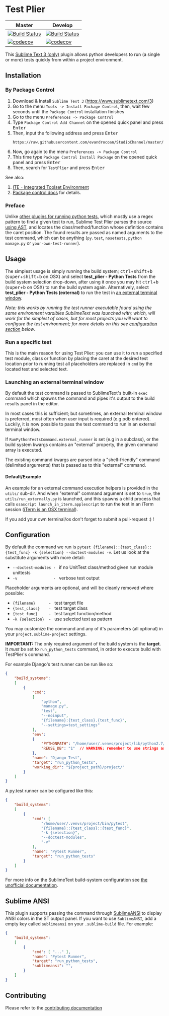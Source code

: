 # Test Plier

| Master | Develop |
| ------ |-------- |
| [![Build Status][2]][1] | [![Build Status][3]][1] |
| [![codecov](https://codecov.io/gh/asfaltboy/SublimeTestPlier/branch/master/graph/badge.svg)][11] | [![codecov](https://codecov.io/gh/asfaltboy/SublimeTestPlier/branch/master/graph/badge.svg)][12] |

This [Sublime Text 3 (only)][4] plugin allows python developers to run (a single or  more) tests quickly from within a project environment.


## Installation

### By Package Control

1. Download & Install `Sublime Text 3` (https://www.sublimetext.com/3)
1. Go to the menu `Tools -> Install Package Control`, then,
   wait few seconds until the `Package Control` installation finishes
1. Go to the menu `Preferences -> Package Control`
1. Type `Package Control Add Channel` on the opened quick panel and press <kbd>Enter</kbd>
1. Then, input the following address and press <kbd>Enter</kbd>
   ```
   https://raw.githubusercontent.com/evandrocoan/StudioChannel/master/channel.json
   ```
1. Now, go again to the menu `Preferences -> Package Control`
1. This time type `Package Control Install Package` on the opened quick panel and press <kbd>Enter</kbd>
1. Then, search for `TestPlier` and press <kbd>Enter</kbd>

See also:
1. [ITE - Integrated Toolset Environment](https://github.com/evandrocoan/ITE)
1. [Package control docs](https://packagecontrol.io/docs/usage) for details.


### Preface

Unlike [other plugins for running python tests][5], which mostly use a regex pattern to find a given test to run, Sublime Test Plier parses the source [using AST][6], and locates the class/method/function whose definition contains the caret position. The found results are passed as named arguments to the test command, which can be anything (`py.test`, `nosetests`, `python manage.py` or `your-own-test-runner`).


## Usage

The simplest usage is simply running the build system; <kbd>ctrl</kbd>+<kbd>shift</kbd>+<kbd>b</kbd> (<kbd>super</kbd>+<kbd>shift</kbd>+<kbd>b</kbd> on OSX) and select **test_plier - Python Tests** from the build system selection drop-down, after using it once you may hit <kbd>ctrl</kbd>+<kbd>b</kbd> (<kbd>super</kbd>+<kbd>b</kbd> on OSX) to run the build system again. Alternatively, select **test_plier - Python Tests (external)** to run the test in [an external terminal window](#launching-an-external-terminal-window).

_Note: this works by running the test runner executable found using the same environment varaibles SublimeText was launched with; which, will work for the simplest of cases, but for most projects you will want to configure the test environment; for more details on this see [configuration section](#configuration) below._

### Run a specific test

This is the main reason for using Test Plier: you can use it to run a specified test module, class or function by placing the caret at the desired test location prior to running test all placeholders are replaced in `cmd` by the located test and selected text.

### Launching an external terminal window

By default the test command is passed to SublimeText's built-in `exec` command which spawns the command and pipes it's output to the build results panel in the editor.

In most cases this is sufficient; but sometimes, an external terminal window is preferred, most often when user input is required (e.g pdb entered). Luckily, it is now possible to pass the test command to run in an external terminal window.

If `RunPythonTestsCommand.external_runner` is set (e.g in a subclass), or the build system kwargs contains an "external" property, the given command array is executed.

The existing command kwargs are parsed into a "shell-friendly" command (delimited arguments) that is passed as to this "external" command.

#### Default/Example

An example for an external command execution helpers is provided in the `utils/` sub-dir. And when "external" command argument is set to `true`, the `utils/run_externally.py` is launched, and this spawns a child process that calls `osascript launch_in_iterm.applescript` to run the test in an iTerm session ([iTerm is an OSX terminal][9]).

If you add your own terminal/os don't forget to submit a pull-request :) !


## Configuration

By default the command we run is `pytest {filename}::{test_class}::{test_func} -k {selection} --doctest-modules -v`.
Let us look at the substitute arguments with more detail:

- `--doctest-modules - ` if no UnitTest class/method given run module unittests
- `-v                - ` verbose test output

Placeholder arguments are optional, and will be cleanly removed where possible:

- `{filename}      - ` test target file
- `{test_class}    - ` test target class
- `{test_func}     - ` test target function/method
- `-k {selection}  - ` use selected text as pattern

You may customize the command and any of it's parameters (all optional) in your `project.sublime-project` settings.

**IMPORTANT:** The only required argument of the build system is the **target**. It _must_ be set to `run_python_tests` command, in order to execute build with TestPlier's command.

For example Django's test runner can be run like so:

```json
{
    "build_systems":
    [
        {
            "cmd":
            [
                "python",
                "manage.py",
                "test",
                "--noinput",
                "{filename}:{test_class}.{test_func}",
                "--settings=test_settings"
            ],
            "env":
            {
                "PYTHONPATH": "/home/user/.venvs/project/lib/python2.7/site-packages",
                "REUSE_DB": "1"  // WARNING: remember to use strings as values
            },
            "name": "Django Test",
            "target": "run_python_tests",
            "working_dir": "${project_path}/project/"
        }
    ]
}
```

A py.test runner can be cofigured like this:

```json
{
    "build_systems":
    [
        {
            "cmd": [
                "/home/user/.venvs/project/bin/pytest",
                "{filename}::{test_class}::{test_func}",
                "-k {selection}",
                "--doctest-modules",
                "-v"
            ],
            "name": "Pytest Runner",
            "target": "run_python_tests"
        }
    ]
}
```

For more info on the SublimeText build-system configuration see [the unofficial documentation][7].


## Sublime ANSI

This plugin supports passing the command through [SublimeANSI][8] to display ANSI colors in the ST output panel.
If you want to use `SublimeANSI`,
add a empty key called `sublimeansi` on your `.sublime-build` file.
For example:
```json
{
    "build_systems":
    [
        {
            "cmd": [ "..." ],
            "name": "Pytest Runner",
            "target": "run_python_tests",
            "sublimeansi": "",
        }
    ]
}
```

## Contributing

Please refer to the [contributing documentation][10]

[1]: https://travis-ci.org/asfaltboy/SublimeTestPlier
[2]: https://travis-ci.org/asfaltboy/SublimeTestPlier.svg?branch=master
[3]: https://travis-ci.org/asfaltboy/SublimeTestPlier.svg?branch=develop
[4]: http://www.sublimetext.com/3
[5]: https://packagecontrol.io/search/test+python
[6]: test_parser.py
[7]: http://sublime-text-unofficial-documentation.readthedocs.org/en/latest/reference/build_systems/configuration.html
[8]: https://github.com/aziz/SublimeANSI
[9]: https://www.iterm2.com/
[10]: CONTRIBUTING.md
[11]: https://codecov.io/gh/asfaltboy/SublimeTestPlier?branch=master
[12]: https://codecov.io/gh/asfaltboy/SublimeTestPlier?branch=develop
